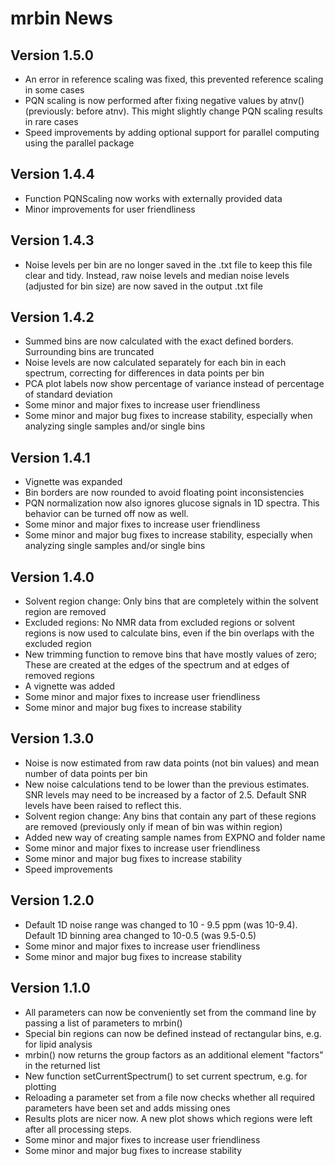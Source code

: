 # mrbin News

## Version 1.5.0

* An error in reference scaling was fixed, this prevented reference scaling in some cases
* PQN scaling is now performed after fixing negative values by atnv() (previously: before atnv). This might slightly change PQN scaling results in rare cases
* Speed improvements by adding optional support for parallel computing using the parallel package


## Version 1.4.4

* Function PQNScaling now works with externally provided data
* Minor improvements for user friendliness


## Version 1.4.3

* Noise levels per bin are no longer saved in the .txt file to keep this file clear and tidy. Instead, raw noise levels and median noise levels (adjusted for bin size) are now saved in the output .txt file


## Version 1.4.2

* Summed bins are now calculated with the exact defined borders. Surrounding bins are truncated
* Noise levels are now calculated separately for each bin in each spectrum, correcting for differences in data points per bin
* PCA plot labels now show percentage of variance instead of percentage of standard deviation
* Some minor and major fixes to increase user friendliness
* Some minor and major bug fixes to increase stability, especially when analyzing single samples and/or single bins


## Version 1.4.1

* Vignette was expanded
* Bin borders are now rounded to avoid floating point inconsistencies
* PQN normalization now also ignores glucose signals in 1D spectra. This behavior can be turned off now as well.
* Some minor and major fixes to increase user friendliness
* Some minor and major bug fixes to increase stability, especially when analyzing single samples and/or single bins


## Version 1.4.0

* Solvent region change: Only bins that are completely within the solvent region are removed
* Excluded regions: No NMR data from excluded regions or solvent regions is now used to calculate bins, even if the bin overlaps with the excluded region
* New trimming function to remove bins that have mostly values of zero; These are created at the edges of the spectrum and at edges of removed regions
* A vignette was added
* Some minor and major fixes to increase user friendliness
* Some minor and major bug fixes to increase stability

## Version 1.3.0

* Noise is now estimated from raw data points (not bin values) and mean number of data points per bin
* New noise calculations tend to be lower than the previous estimates. SNR levels may need to be increased by a factor of 2.5. Default SNR levels have been raised to reflect this.
* Solvent region change: Any bins that contain any part of these regions are removed (previously only if mean of bin was within region)
* Added new way of creating sample names from EXPNO and folder name
* Some minor and major fixes to increase user friendliness
* Some minor and major bug fixes to increase stability
* Speed improvements

## Version 1.2.0

* Default 1D noise range was changed to 10 - 9.5 ppm (was 10-9.4). Default 1D binning area changed to 10-0.5 (was 9.5-0.5)
* Some minor and major fixes to increase user friendliness
* Some minor and major bug fixes to increase stability


## Version 1.1.0

* All parameters can now be conveniently set from the command line by passing a list of parameters to mrbin()
* Special bin regions can now be defined instead of rectangular bins, e.g. for lipid analysis
* mrbin() now returns the group factors as an additional element "factors" in the returned list
* New function setCurrentSpectrum() to set current spectrum, e.g. for plotting 
* Reloading a parameter set from a file now checks whether all required parameters have been set and adds missing ones
* Results plots are nicer now. A new plot shows which regions were left after all processing steps.
* Some minor and major fixes to increase user friendliness
* Some minor and major bug fixes to increase stability
